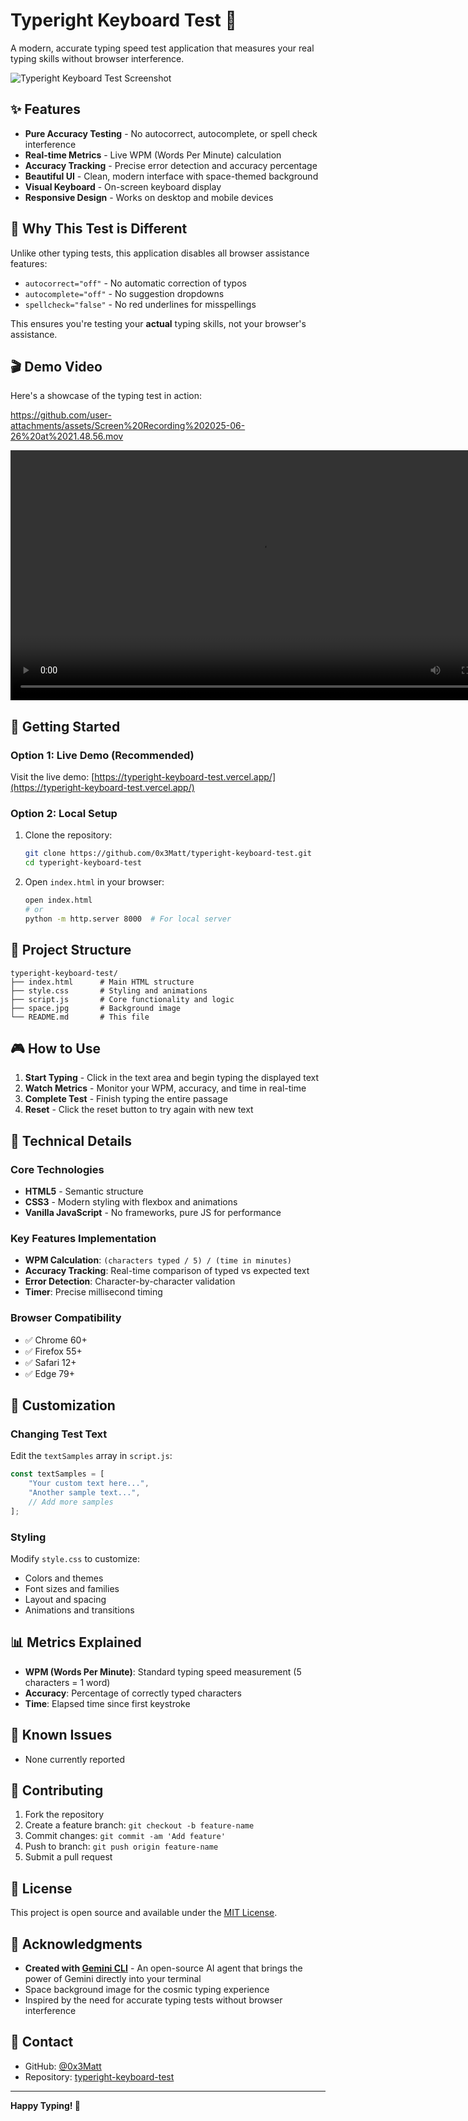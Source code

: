 # Typeright Keyboard Test 🚀

A modern, accurate typing speed test application that measures your real typing skills without browser interference.

![Typeright Keyboard Test Screenshot](typetool-screenshot.png)

## ✨ Features

- **Pure Accuracy Testing** - No autocorrect, autocomplete, or spell check interference
- **Real-time Metrics** - Live WPM (Words Per Minute) calculation
- **Accuracy Tracking** - Precise error detection and accuracy percentage
- **Beautiful UI** - Clean, modern interface with space-themed background
- **Visual Keyboard** - On-screen keyboard display
- **Responsive Design** - Works on desktop and mobile devices

## 🎯 Why This Test is Different

Unlike other typing tests, this application disables all browser assistance features:
- `autocorrect="off"` - No automatic correction of typos
- `autocomplete="off"` - No suggestion dropdowns
- `spellcheck="false"` - No red underlines for misspellings

This ensures you're testing your **actual** typing skills, not your browser's assistance.

## 🎬 Demo Video

Here's a showcase of the typing test in action:

https://github.com/user-attachments/assets/Screen%20Recording%202025-06-26%20at%2021.48.56.mov

<video width="800" controls>
  <source src="Screen Recording 2025-06-26 at 21.48.56.mov" type="video/quicktime">
  Your browser does not support the video tag.
</video>

## 🚀 Getting Started

### Option 1: Live Demo (Recommended)
Visit the live demo: [https://typeright-keyboard-test.vercel.app/](https://typeright-keyboard-test.vercel.app/)

### Option 2: Local Setup
1. Clone the repository:
   ```bash
   git clone https://github.com/0x3Matt/typeright-keyboard-test.git
   cd typeright-keyboard-test
   ```

2. Open `index.html` in your browser:
   ```bash
   open index.html
   # or
   python -m http.server 8000  # For local server
   ```

## 📁 Project Structure

```
typeright-keyboard-test/
├── index.html      # Main HTML structure
├── style.css       # Styling and animations
├── script.js       # Core functionality and logic
├── space.jpg       # Background image
└── README.md       # This file
```

## 🎮 How to Use

1. **Start Typing** - Click in the text area and begin typing the displayed text
2. **Watch Metrics** - Monitor your WPM, accuracy, and time in real-time
3. **Complete Test** - Finish typing the entire passage
4. **Reset** - Click the reset button to try again with new text

## 🔧 Technical Details

### Core Technologies
- **HTML5** - Semantic structure
- **CSS3** - Modern styling with flexbox and animations
- **Vanilla JavaScript** - No frameworks, pure JS for performance

### Key Features Implementation
- **WPM Calculation**: `(characters typed / 5) / (time in minutes)`
- **Accuracy Tracking**: Real-time comparison of typed vs expected text
- **Error Detection**: Character-by-character validation
- **Timer**: Precise millisecond timing

### Browser Compatibility
- ✅ Chrome 60+
- ✅ Firefox 55+
- ✅ Safari 12+
- ✅ Edge 79+

## 🎨 Customization

### Changing Test Text
Edit the `textSamples` array in `script.js`:
```javascript
const textSamples = [
    "Your custom text here...",
    "Another sample text...",
    // Add more samples
];
```

### Styling
Modify `style.css` to customize:
- Colors and themes
- Font sizes and families
- Layout and spacing
- Animations and transitions

## 📊 Metrics Explained

- **WPM (Words Per Minute)**: Standard typing speed measurement (5 characters = 1 word)
- **Accuracy**: Percentage of correctly typed characters
- **Time**: Elapsed time since first keystroke

## 🐛 Known Issues

- None currently reported

## 🤝 Contributing

1. Fork the repository
2. Create a feature branch: `git checkout -b feature-name`
3. Commit changes: `git commit -am 'Add feature'`
4. Push to branch: `git push origin feature-name`
5. Submit a pull request

## 📝 License

This project is open source and available under the [MIT License](LICENSE).

## 🙏 Acknowledgments

- **Created with [Gemini CLI](https://github.com/google-gemini/gemini-cli/)** - An open-source AI agent that brings the power of Gemini directly into your terminal
- Space background image for the cosmic typing experience
- Inspired by the need for accurate typing tests without browser interference

## 📧 Contact

- GitHub: [@0x3Matt](https://github.com/0x3Matt)
- Repository: [typeright-keyboard-test](https://github.com/0x3Matt/typeright-keyboard-test)

---

**Happy Typing! 🚀**